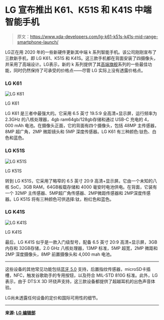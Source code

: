 # LG 宣布推出 K61、K51S 和 K41S 中端智能手机

> 原文：<https://www.xda-developers.com/lg-k61-k51s-k41s-mid-range-smartphone-launch/>

LG‌正在用 2020 年的一些新硬件更新其中端 k 系列智能手机。该公司刚刚宣布了三款新手机，即 LG‌ K61、K51S 和 K41S。这三款手机都在背面安装了四摄像头，并采用了高端设计。LG‌表示，新的 k 系列提供了其[高端旗舰](https://www.xda-developers.com/lg-v60-thinq-dual-screen-5g-possible-launch-mwc-2020/)系列的一些最佳功能，同时仍然保持了可承受的价格点——尽管 LG 实际上没有透露价格点。

### LG K61

 <picture>![LG K61](img/c62670eab303a948cd4100ed55a4e85c.png)</picture> 

LG K61

LG‌ K61 是三者中最强大的。它采用 6.5 英寸 19.5:9 全高清+显示屏，运行频率为 2.3GHz 的八核处理器，4gb ram64gb/128gb‌存储和通过 USB-C 充电的 4，000 mAh 电池。在摄像头正面，它的背面有四个摄像头，包括 48MP 主传感器，8MP 超广角，2MP 微距镜头和 5MP 深度传感器。LG K61 有三种颜色:钛色、白色和蓝色。

### LG K51S

 <picture>![LG K51S](img/fbe79753508a881e6f35cdd89bce0658.png)</picture> 

LG K51S

转到 LG‌ K51S，它采用了略窄的 6.5 英寸 20:9 高清+显示屏。它由一个未知的八核 SoC，3GB RAM，64GB‌板载存储和 4000 毫安时电池供电。在背面，它装有一个 32MP 主传感器、5MP‌超广角传感器、2MP‌微距传感器和 2MP‌深度传感器。LG‌ K51S 将有三种颜色可供选择:钛，粉红色和蓝色。

### LG K41S

 <picture>![LG K41S](img/380394117917da2cbab13c0ea56f41ad.png)</picture> 

LG K41S

最后，LG K41S 似乎是一款入门级型号，配备 6.5 英寸 20:9 高清+显示屏，3GB 内存和 32GB‌存储，2.0 GHz 八核处理器，13MP 标准，5MP 超宽，2MP 微距和 2MP 深度摄像头，8MP 前置摄像头和 4,000 mah 电池。

* * *

这些设备的其他常见功能包括[蓝牙 5.0](https://www.xda-developers.com/check-bluetooth-5-all-features-supported/) 支持，后置指纹传感器，microSD‌卡插槽，NFC，触发谷歌助手的专用按钮，以及符合 MIL-STD 810G 标准。此外，LG 表示，由于 DTS:X 3D 环绕声支持，这三款设备都提供了超越耳机的出色声音体验。

LG‌尚未透露任何设备的定价和国际可用性的细节。

* * *

**来源: [LG 编辑部](http://www.lgnewsroom.com/2020/02/lgs-2020-k-series-delivers-premium-camera-features-to-even-more-smartphone-users/)**